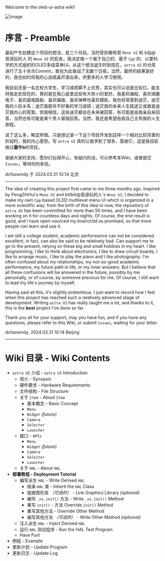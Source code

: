 Welcome to the oled-ui-astra wiki!

![image](https://github.com/dcfsswindy/oled-ui-astra/assets/59963050/159bd518-976e-4fa5-bb5c-66452e0d698a)

# 序言 - Preamble
最初产生创建这个项目的想法，是三个月前。当时受到稚晖君 `Mono UI` 和 b站@音游玩的人 的 `Wouo UI` 的启发，我决定做一个属于自己的、基于 `Cpp` 的、以更科学的方式组织的OLED多级菜单UI。从这个想法诞生时到现在，`astra UI` 的仓库进行了五十余次Commit，我也为此奋战了无数个日夜。当然，最终的结果是好的，我也如约将我的心血结晶开源出来，供更多的人学习使用。

我目前还是一名在校大学生，学习成绩算不上优秀，其实也可以说是比较烂。能支持我走到现在的，靠的是在我心底里这些有大有小的爱好。我喜欢编程、喜欢琢磨电子、喜欢画电路板、喜欢编曲、喜欢弹琴也喜欢摄影。我也经常感到迷茫，迷茫我的人际关系；迷茫我那并不好看的学习成绩；迷茫我的未来人生路途又或者是迷茫我内心的答案。但我相信，这些迷茫都会在未来被回答，有可能是由我亲自来回答，当然也有可能是某个贵人替我回答。当然，我还是希望由我自己主导我的人生旅程。

说了这么多，略显矫情。只是想记录一下这个项目开发到这样一个相对比较完善的阶段时，我的内心感受。写 `astra UI` 真的让我学到了很多，感谢它，这是我目前做过**最牛b**的项目。

谢谢大家的支持，愿你们玩得开心，有疑问的话，可以参考本Wiki，或者提交 `Issues`，等待你的来信。

dcfsswindy 于 2024.03.31 10:14 北京

---
The idea of creating this project first came to me three months ago. Inspired by PengZhiHui's `Mono UI` and bilibili@音游玩的人's `Wouo UI`, I decided to make my own `Cpp` based OLED multilevel menu UI which is organized in a more scientific way. from the birth of this idea to now, the repository of `astra UI` has been committed for more than 50 times, and I have been working on it for countless days and nights. Of course, the end result is good, and I have open-sourced my brainchild as promised, so that more people can learn and use it.

I am still a college student, academic performance can not be considered excellent, in fact, can also be said to be relatively bad. Can support me to go to the present, relying on these big and small hobbies in my heart. I like programming, I like to think about electronics, I like to draw circuit boards, I like to arrange music, I like to play the piano and I like photography. I'm often confused about my relationships, my not-so-good academic performance, my future path in life, or my inner answers. But I believe that all these confusions will be answered in the future, possibly by me personally, or of course, by someone precious for me. Of course, I still want to lead my life's journey by myself.

Having said all this, it's slightly pretentious. I just want to record how I feel when this project has reached such a relatively advanced stage of development. Writing `astra UI` has really taught me a lot, and thanks to it, this is the **best** project I've done so far.

Thank you all for your support, may you have fun, and if you have any questions, please refer to this Wiki, or submit `Issues`, waiting for your letter.

dcfsswindy. 2024.03.31 10:14 Beijing

---
# Wiki 目录 - Wiki Contents
+ `astra UI` 介绍 - `astra UI` Introduction
	+ 简介 - Synopsis
	+ 硬件要求 - Hardware Requirements
	+ 文件结构 - File Structure
	+ 关于 `Item` - About `Item`
		+ 基本概念 - Basic Concept
		+ `Menu`
		+ `Widget` *(future)*
		+ `Camera`
		+ `Selector`
		+ `Launcher`
	+ 接口 - `APIs`
		+ `Menu`
		+ `Widget` *(future)*
		+ `Camera`
		+ `Selector`
		+ `Launcher`
	+ 关于 `HAL` - About `HAL`
+ **部署教程 - Deployment Tutorial**
	+ 编写派生 `HAL` - Write Derived `HAL`
		+ 继承 `HAL` 类 - Inherit the `HAL` Class
		+ 链接图形库 *（可选的）* - Link Graphics Library *(optional)*
		+ 编写 `_xx_init()` 方法 - Write `_xx_init()` Method
		+ 重写 `init()` - 方法 Override `init()` Method
		+ 重写其他方法 - Override Other Method
		+ 编写其他方法 *（可选的）* - Write Other Method *(optional)*
	+ 注入派生 `HAL` - Inject Derived `HAL`
	+ 运行 `HAL` 测试程序 - Run the HAL Test Program
	+ Have Fun! 
+ 例程 - Example 
+ 更新计划 - Update Program
+ 更新日志 - Update Log